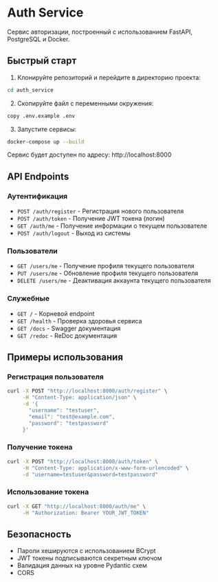 # Auth Service

Сервис авторизации, построенный с использованием FastAPI, PostgreSQL и Docker.

## Быстрый старт

1. Клонируйте репозиторий и перейдите в директорию проекта:
```bash
cd auth_service
```

2. Скопируйте файл с переменными окружения:
```bash
copy .env.example .env
```

3. Запустите сервисы:
```bash
docker-compose up --build
```
Сервис будет доступен по адресу: http://localhost:8000

## API Endpoints

### Аутентификация

- `POST /auth/register` - Регистрация нового пользователя
- `POST /auth/token` - Получение JWT токена (логин)
- `GET /auth/me` - Получение информации о текущем пользователе
- `POST /auth/logout` - Выход из системы

### Пользователи

- `GET /users/me` - Получение профиля текущего пользователя
- `PUT /users/me` - Обновление профиля текущего пользователя
- `DELETE /users/me` - Деактивация аккаунта текущего пользователя

### Служебные

- `GET /` - Корневой endpoint
- `GET /health` - Проверка здоровья сервиса
- `GET /docs` - Swagger документация
- `GET /redoc` - ReDoc документация

## Примеры использования

### Регистрация пользователя

```bash
curl -X POST "http://localhost:8000/auth/register" \
     -H "Content-Type: application/json" \
     -d '{
       "username": "testuser",
       "email": "test@example.com",
       "password": "testpassword"
     }'
```

### Получение токена

```bash
curl -X POST "http://localhost:8000/auth/token" \
     -H "Content-Type: application/x-www-form-urlencoded" \
     -d "username=testuser&password=testpassword"
```

### Использование токена

```bash
curl -X GET "http://localhost:8000/auth/me" \
     -H "Authorization: Bearer YOUR_JWT_TOKEN"
```

## Безопасность

- Пароли хешируются с использованием BCrypt
- JWT токены подписываются секретным ключом
- Валидация данных на уровне Pydantic схем
- CORS 
